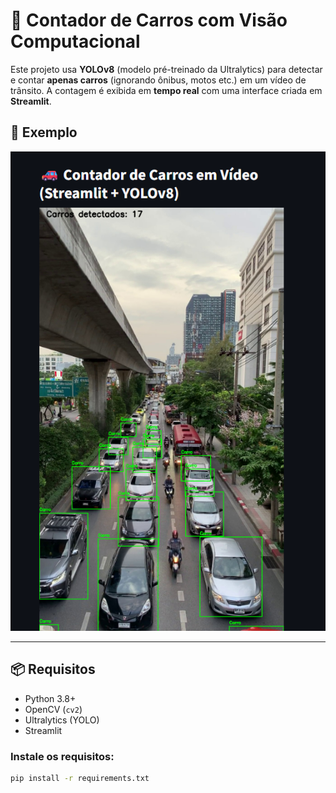 # 🚗 Contador de Carros com Visão Computacional

Este projeto usa **YOLOv8** (modelo pré-treinado da Ultralytics) para detectar e contar **apenas carros** (ignorando ônibus, motos etc.) em um vídeo de trânsito. A contagem é exibida em **tempo real** com uma interface criada em **Streamlit**.

## 📸 Exemplo

![Exemplo de detecção](imagem/image1.png)

---

## 📦 Requisitos

- Python 3.8+
- OpenCV (`cv2`)
- Ultralytics (YOLO)
- Streamlit

### Instale os requisitos:

```bash
pip install -r requirements.txt

